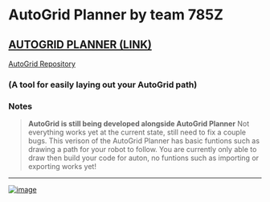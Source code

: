 # AutoGrid Planner by team **785Z**
## [AUTOGRID PLANNER (LINK)](https://parkerrasys.github.io/AutoGrid-Planner/)
[AutoGrid Repository](https://github.com/parkerrasys/AutoGrid/) 
### (A tool for easily laying out your AutoGrid path)

### Notes

>**AutoGrid is still being developed alongside AutoGrid Planner**
> Not everything works yet at the current state, still need to fix a couple bugs.
> This verison of the AutoGrid Planner has basic funtions such as drawing a path for your robot to follow.
> You are currently only able to draw then build your code for auton, no funtions such as importing or exporting works yet!
** **
<a href="https://parkerrasys.github.io/AutoGrid-Planner/" target="_blank"> <img style="" src="https://github.com/user-attachments/assets/dc9531b7-a99f-4ac5-b29b-13b0ae5269df" alt="image"> </a>
